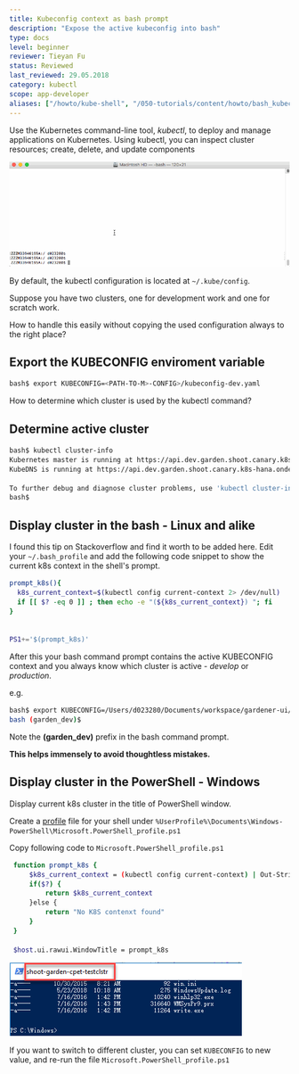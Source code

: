 ```yaml
---
title: Kubeconfig context as bash prompt
description: "Expose the active kubeconfig into bash"
type: docs
level: beginner
reviewer: Tieyan Fu
status: Reviewed
last_reviewed: 29.05.2018
category: kubectl
scope: app-developer
aliases: ["/howto/kube-shell", "/050-tutorials/content/howto/bash_kubeconfig"]
---
```



Use the Kubernetes command-line tool, *kubectl*, to deploy and manage applications on Kubernetes. 
Using kubectl, you can inspect cluster resources; create, delete, and update components

![port-forward](howto-kubeconfig-bash.gif)


By default, the kubectl configuration is located at `~/.kube/config`.


Suppose you have two clusters, one for development work and one for scratch work.

How to handle this easily without copying the used configuration always to the right place? 

## Export the KUBECONFIG enviroment variable
```sh 
bash$ export KUBECONFIG=<PATH-TO-M>-CONFIG>/kubeconfig-dev.yaml
```

How to determine which cluster is used by the kubectl command?


## Determine active cluster
```sh 
bash$ kubectl cluster-info
Kubernetes master is running at https://api.dev.garden.shoot.canary.k8s-hana.ondemand.com
KubeDNS is running at https://api.dev.garden.shoot.canary.k8s-hana.ondemand.com/api/v1/proxy/namespaces/kube-system/services/kube-dns

To further debug and diagnose cluster problems, use 'kubectl cluster-info dump'.
bash$ 
```


## Display cluster in the bash - Linux and alike
I found this tip on Stackoverflow and find it worth to be added here.
Edit your `~/.bash_profile` and add the following code snippet to show the current k8s 
context in the shell's prompt.

```sh
prompt_k8s(){
  k8s_current_context=$(kubectl config current-context 2> /dev/null)
  if [[ $? -eq 0 ]] ; then echo -e "(${k8s_current_context}) "; fi
}
 
 
PS1+='$(prompt_k8s)'

```

After this your bash command prompt contains the active KUBECONFIG context and you always know
which cluster is active - *develop* or *production*. 

e.g.

```sh 
bash$ export KUBECONFIG=/Users/d023280/Documents/workspace/gardener-ui/kubeconfig_gardendev.yaml 
bash (garden_dev)$ 
```

Note the **(garden_dev)** prefix in the bash command prompt.

**This helps immensely to avoid thoughtless mistakes.**

## Display cluster in the PowerShell - Windows
Display current k8s cluster in the title of PowerShell window.

Create a [profile](https://superuser.com/a/1045659) file for your shell under `%UserProfile%\Documents\Windows­PowerShell\Microsoft.PowerShell_profile.ps1`

Copy following code to `Microsoft.PowerShell_profile.ps1`
```sh
 function prompt_k8s {
     $k8s_current_context = (kubectl config current-context) | Out-String
     if($?) {
         return $k8s_current_context
     }else {
         return "No K8S contenxt found"
     }
 }

 $host.ui.rawui.WindowTitle = prompt_k8s
```

![port-forward](howto-bash_kubeconfig_powershell.png)

If you want to switch to different cluster, you can set `KUBECONFIG` to new value, and re-run the file `Microsoft.PowerShell_profile.ps1`